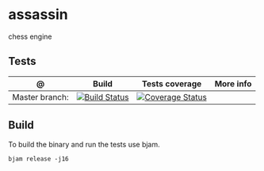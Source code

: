 # assassin
chess engine

## Tests

@               | Build         | Tests coverage | More info
----------------|-------------- | -------------- |-----------
Master branch:  | [![Build Status](https://travis-ci.org/octopus-prime/assassin.svg?branch=master)](https://travis-ci.org/octopus-prime/assassin?branch=master) | [![Coverage Status](https://coveralls.io/repos/github/octopus-prime/assassin/badge.svg?branch=master)](https://coveralls.io/github/octopus-prime/assassin?branch=master)

## Build

To build the binary and run the tests use bjam.

```
bjam release -j16
```
